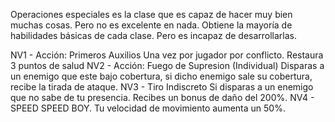 Operaciones especiales es la clase que es capaz de hacer muy bien muchas cosas. Pero no es excelente en nada. Obtiene la mayoría de habilidades básicas de cada clase. Pero es incapaz de desarrollarlas.


NV1  - Acción: Primeros Auxilios
	Una vez por jugador por conflicto.
	Restaura 3 puntos de salud
NV2  - Acción: Fuego de Supresion (Individual)
	Disparas a un enemigo que este bajo cobertura, si dicho enemigo sale su cobertura, recibe la tirada de ataque.
NV3 - Tiro Indiscreto
	Si disparas a un enemigo que no sabe de tu presencia. Recibes un bonus de daño del 200%.
NV4 - SPEED SPEED BOY.
	Tu velocidad de movimiento aumenta un 50%.

